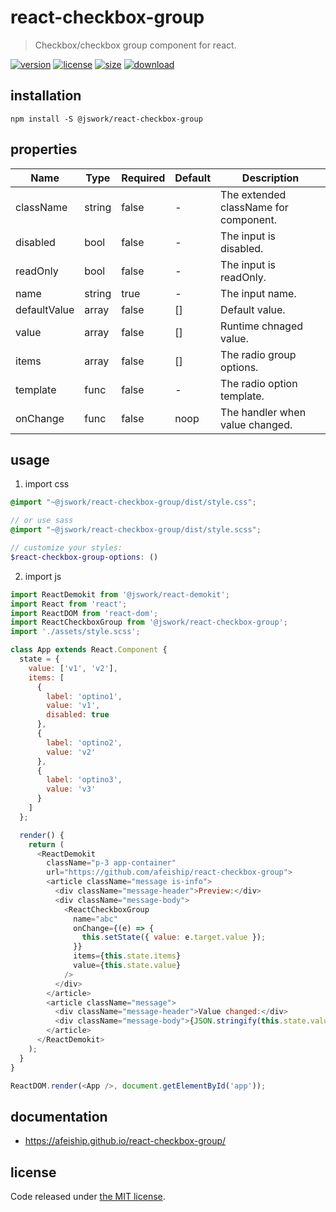 # react-checkbox-group
> Checkbox/checkbox group component for react.

[![version][version-image]][version-url]
[![license][license-image]][license-url]
[![size][size-image]][size-url]
[![download][download-image]][download-url]

## installation
```shell
npm install -S @jswork/react-checkbox-group
```

## properties
| Name         | Type   | Required | Default | Description                           |
| ------------ | ------ | -------- | ------- | ------------------------------------- |
| className    | string | false    | -       | The extended className for component. |
| disabled     | bool   | false    | -       | The input is disabled.                |
| readOnly     | bool   | false    | -       | The input is readOnly.                |
| name         | string | true     | -       | The input name.                       |
| defaultValue | array  | false    | []      | Default value.                        |
| value        | array  | false    | []      | Runtime chnaged value.                |
| items        | array  | false    | []      | The radio group options.              |
| template     | func   | false    | -       | The radio option template.            |
| onChange     | func   | false    | noop    | The handler when value changed.       |


## usage
1. import css
  ```scss
  @import "~@jswork/react-checkbox-group/dist/style.css";

  // or use sass
  @import "~@jswork/react-checkbox-group/dist/style.scss";

  // customize your styles:
  $react-checkbox-group-options: ()
  ```
2. import js
  ```js
  import ReactDemokit from '@jswork/react-demokit';
  import React from 'react';
  import ReactDOM from 'react-dom';
  import ReactCheckboxGroup from '@jswork/react-checkbox-group';
  import './assets/style.scss';

  class App extends React.Component {
    state = {
      value: ['v1', 'v2'],
      items: [
        {
          label: 'optino1',
          value: 'v1',
          disabled: true
        },
        {
          label: 'optino2',
          value: 'v2'
        },
        {
          label: 'optino3',
          value: 'v3'
        }
      ]
    };

    render() {
      return (
        <ReactDemokit
          className="p-3 app-container"
          url="https://github.com/afeiship/react-checkbox-group">
          <article className="message is-info">
            <div className="message-header">Preview:</div>
            <div className="message-body">
              <ReactCheckboxGroup
                name="abc"
                onChange={(e) => {
                  this.setState({ value: e.target.value });
                }}
                items={this.state.items}
                value={this.state.value}
              />
            </div>
          </article>
          <article className="message">
            <div className="message-header">Value changed:</div>
            <div className="message-body">{JSON.stringify(this.state.value)}</div>
          </article>
        </ReactDemokit>
      );
    }
  }

  ReactDOM.render(<App />, document.getElementById('app'));

  ```

## documentation
- https://afeiship.github.io/react-checkbox-group/


## license
Code released under [the MIT license](https://github.com/afeiship/react-checkbox-group/blob/master/LICENSE.txt).

[version-image]: https://img.shields.io/npm/v/@jswork/react-checkbox-group
[version-url]: https://npmjs.org/package/@jswork/react-checkbox-group

[license-image]: https://img.shields.io/npm/l/@jswork/react-checkbox-group
[license-url]: https://github.com/afeiship/react-checkbox-group/blob/master/LICENSE.txt

[size-image]: https://img.shields.io/bundlephobia/minzip/@jswork/react-checkbox-group
[size-url]: https://github.com/afeiship/react-checkbox-group/blob/master/dist/react-checkbox-group.min.js

[download-image]: https://img.shields.io/npm/dm/@jswork/react-checkbox-group
[download-url]: https://www.npmjs.com/package/@jswork/react-checkbox-group
